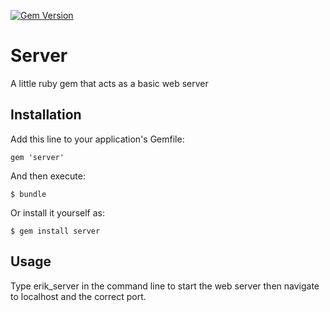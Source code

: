 [![Gem Version](https://badge.fury.io/rb/erik_server.png)](http://badge.fury.io/rb/erik_server)
# Server

A little ruby gem that acts as a basic web server

## Installation

Add this line to your application's Gemfile:

    gem 'server'

And then execute:

    $ bundle

Or install it yourself as:

    $ gem install server

## Usage

Type erik_server in the command line to start the web server then navigate to localhost and the correct port.

